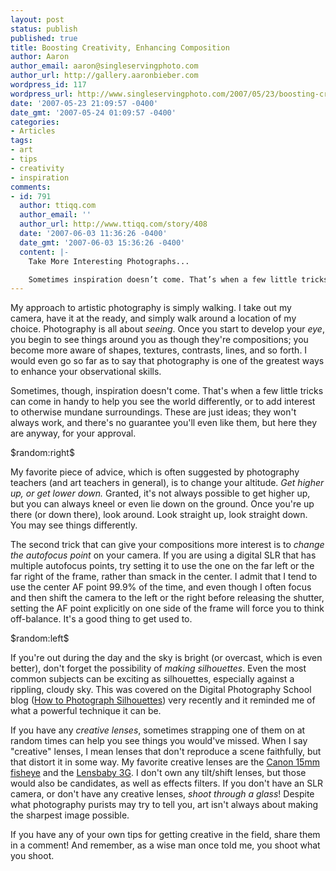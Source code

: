 ```yaml
---
layout: post
status: publish
published: true
title: Boosting Creativity, Enhancing Composition
author: Aaron
author_email: aaron@singleservingphoto.com
author_url: http://gallery.aaronbieber.com
wordpress_id: 117
wordpress_url: http://www.singleservingphoto.com/2007/05/23/boosting-creativity-enhancing-composition/
date: '2007-05-23 21:09:57 -0400'
date_gmt: '2007-05-24 01:09:57 -0400'
categories:
- Articles
tags:
- art
- tips
- creativity
- inspiration
comments:
- id: 791
  author: ttiqq.com
  author_email: ''
  author_url: http://www.ttiqq.com/story/408
  date: '2007-06-03 11:36:26 -0400'
  date_gmt: '2007-06-03 15:36:26 -0400'
  content: |-
    Take More Interesting Photographs...

    Sometimes inspiration doesn’t come. That’s when a few little tricks can come in handy to help you see the world differently, or to add interest to otherwise mundane surroundings....
---
```

My approach to artistic photography is simply walking. I take out my
camera, have it at the ready, and simply walk around a location of my
choice. Photography is all about _seeing_. Once you start to develop
your _eye_, you begin to see things around you as though they're
compositions; you become more aware of shapes, textures, contrasts,
lines, and so forth. I would even go so far as to say that photography
is one of the greatest ways to enhance your observational skills.

Sometimes, though, inspiration doesn't come. That's when a few little
tricks can come in handy to help you see the world differently, or to
add interest to otherwise mundane surroundings. These are just ideas;
they won't always work, and there's no guarantee you'll even like them,
but here they are anyway, for your approval.<span id="more"></span><span
id="more-117"></span>

\$random:right\$

My favorite piece of advice, which is often suggested by photography
teachers (and art teachers in general), is to change your altitude.
*Get higher up, or get lower down.* Granted, it's not always possible
to get higher up, but you can always kneel or even lie down on the
ground. Once you're up there (or down there), look around. Look straight
up, look straight down. You may see things differently.

The second trick that can give your compositions more interest is to
*change the autofocus point* on your camera. If you are using a
digital SLR that has multiple autofocus points, try setting it to use
the one on the far left or the far right of the frame, rather than smack
in the center. I admit that I tend to use the center AF point 99.9% of
the time, and even though I often focus and then shift the camera to the
left or the right before releasing the shutter, setting the AF point
explicitly on one side of the frame will force you to think off-balance.
It's a good thing to get used to.

\$random:left\$

If you're out during the day and the sky is bright (or overcast, which
is even better), don't forget the possibility of *making silhouettes*.
Even the most common subjects can be exciting as silhouettes, especially
against a rippling, cloudy sky. This was covered on the Digital
Photography School blog ([How to Photograph
Silhouettes](http://digital-photography-school.com/blog/how-to-photograph-silhouettes/))
very recently and it reminded me of what a powerful technique it can be.

If you have any *creative lenses*, sometimes strapping one of them on
at random times can help you see things you would've missed. When I say
"creative" lenses, I mean lenses that don't reproduce a scene
faithfully, but that distort it in some way. My favorite creative lenses
are the [Canon 15mm
fisheye](http://www.bhphotovideo.com/c/product/12069-USA/Canon_2535A003_Fisheye_EF_15mm_f_2_8.html)
and the [Lensbaby
3G](http://www.bhphotovideo.com/c/product/459905-REG/Lensbabies_LB3GE1_Lensbaby_3G_Special_Effects.html).
I don't own any tilt/shift lenses, but those would also be candidates,
as well as effects filters. If you don't have an SLR camera, or don't
have any creative lenses, *shoot through a glass*! Despite what
photography purists may try to tell you, art isn't always about making
the sharpest image possible.

If you have any of your own tips for getting creative in the field,
share them in a comment! And remember, as a wise man once told me, you
shoot what you shoot.
